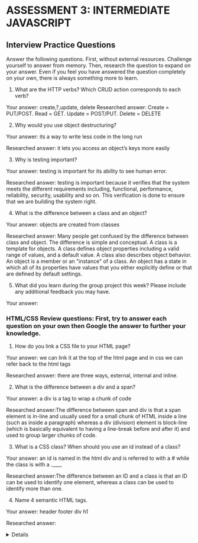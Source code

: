 # ASSESSMENT 3: INTERMEDIATE JAVASCRIPT
## Interview Practice Questions

Answer the following questions. First, without external resources. Challenge yourself to answer from memory. Then, research the question to expand on your answer. Even if you feel you have answered the question completely on your own, there is always something more to learn.

1. What are the HTTP verbs? Which CRUD action corresponds to each verb?

  Your answer:
create,?,update, delete
  Researched answer:
  Create = PUT/POST.
  Read = GET.
  Update = POST/PUT.
  Delete = DELETE


2. Why would you use object destructuring?

  Your answer: its a way to write less code in the long run

  Researched answer:
   it lets you access an object’s keys more easily



3. Why is testing important?

  Your answer: testing is important for its ability to see human error.

  Researched answer:
  testing is important because it verifies that the system meets the different requirements including, functional, performance, reliability, security, usability and so on. This verification is done to ensure that we are building the system right.


4. What is the difference between a class and an object?

  Your answer: objects are created from classes

  Researched answer: Many people get confused by the difference between class and object. The difference is simple and conceptual. A class is a template for objects. A class defines object properties including a valid range of values, and a default value. A class also describes object behavior. An object is a member or an "instance" of a class. An object has a state in which all of its properties have values that you either explicitly define or that are defined by default settings.


5. What did you learn during the group project this week? Please include any additional feedback you may have.

  Your answer:



### HTML/CSS Review questions: First, try to answer each question on your own then Google the answer to further your knowledge.

1. How do you link a CSS file to your HTML page?

  Your answer: we can link it at the top of the html page and in css we can refer back to the html tags

  Researched answer: there are three ways, external, internal and inline.

2. What is the difference between a div and a span?

  Your answer: a div is a tag to wrap a chunk of code

  Researched answer:The difference between span and div is that a span element is in-line and usually used for a small chunk of HTML inside a line (such as inside a paragraph) whereas a div (division) element is block-line (which is basically equivalent to having a line-break before and after it) and used to group larger chunks of code.


3. What is a CSS class? When should you use an id instead of a class?

  Your answer: an id is named in the html div and is referred to with a # while the class is with a .____


  Researched answer:The difference between an ID and a class is that an ID can be used to identify one element, whereas a class can be used to identify more than one.


4. Name 4 semantic HTML tags.

  Your answer:
  header
  footer
  div
  h1

  Researched answer:
  <article>
  <aside>
  <details>
  <figcaption>
  <figure>
  <footer>
  <header>
  <main>
  <mark>
  <nav>
  <section>
  <summary>
  <time>

5. What are three options for creating responsive design?

  Your answer:

  Researched answer:
media queries ,fluid grids and flexible images

### STRETCH: The following questions are potential interview questions. First, try to answer each question on your own then Google the answer to further your knowledge.

1. What is front end development? Can you identify any tools/skills that are uniquely required of front end developers?

  Your answer:

  Researched answer:


2. What is block scope in JavaScript?

  Your answer:

  Researched answer:


3. How would you explain the idea of "inheritance" in object oriented programming?

  Your answer:

  Researched answer:
